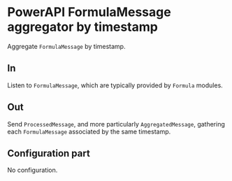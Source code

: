 # PowerAPI FormulaMessage aggregator by timestamp

Aggregate `FormulaMessage` by timestamp.

## In

Listen to `FormulaMessage`, which are typically provided by `Formula` modules.

## Out

Send `ProcessedMessage`, and more particularly `AggregatedMessage`, gathering each `FormulaMessage` associated by the same timestamp.

## Configuration part

No configuration.